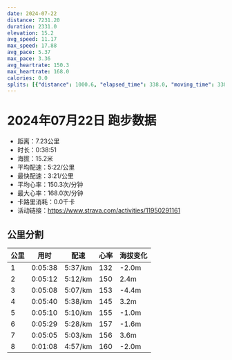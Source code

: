 ```yaml
---
date: 2024-07-22
distance: 7231.20
duration: 2331.0
elevation: 15.2
avg_speed: 11.17
max_speed: 17.88
avg_pace: 5.37
max_pace: 3.36
avg_heartrate: 150.3
max_heartrate: 168.0
calories: 0.0
splits: [{"distance": 1000.6, "elapsed_time": 338.0, "moving_time": 338.0, "average_speed": 2.96, "pace": 5.630641891891892, "average_heartrate": 132.01269841269843, "elevation_difference": -2.0, "split_number": 1}, {"distance": 999.7, "elapsed_time": 312.0, "moving_time": 312.0, "average_speed": 3.2, "pace": 5.208343749999999, "average_heartrate": 150.71153846153845, "elevation_difference": 2.4, "split_number": 2}, {"distance": 999.8, "elapsed_time": 308.0, "moving_time": 308.0, "average_speed": 3.25, "pace": 5.128215384615384, "average_heartrate": 153.9577922077922, "elevation_difference": -4.4, "split_number": 3}, {"distance": 1002.1, "elapsed_time": 340.0, "moving_time": 340.0, "average_speed": 2.95, "pace": 5.649728813559321, "average_heartrate": 145.0496894409938, "elevation_difference": 3.2, "split_number": 4}, {"distance": 998.0, "elapsed_time": 310.0, "moving_time": 310.0, "average_speed": 3.22, "pace": 5.175993788819875, "average_heartrate": 155.73548387096776, "elevation_difference": -1.0, "split_number": 5}, {"distance": 1000.2, "elapsed_time": 329.0, "moving_time": 329.0, "average_speed": 3.04, "pace": 5.482467105263157, "average_heartrate": 157.17915309446255, "elevation_difference": -1.6, "split_number": 6}, {"distance": 1002.2, "elapsed_time": 327.0, "moving_time": 305.0, "average_speed": 3.29, "pace": 5.065866261398176, "average_heartrate": 156.04362416107384, "elevation_difference": 3.6, "split_number": 7}, {"distance": 228.6, "elapsed_time": 68.0, "moving_time": 68.0, "average_speed": 3.36, "pace": 4.960327380952381, "average_heartrate": 160.3939393939394, "elevation_difference": -2.0, "split_number": 8}]
---
```


# 2024年07月22日 跑步数据

- 距离：7.23公里
- 时长：0:38:51
- 海拔：15.2米
- 平均配速：5:22/公里
- 最快配速：3:21/公里
- 平均心率：150.3次/分钟
- 最大心率：168.0次/分钟
- 卡路里消耗：0.0千卡
- 活动链接：https://www.strava.com/activities/11950291161

## 公里分割

| 公里 | 用时 | 配速 | 心率 | 海拔变化 |
|------|------|------|------|------|
| 1 | 0:05:38 | 5:37/km | 132 | -2.0m |
| 2 | 0:05:12 | 5:12/km | 150 | 2.4m |
| 3 | 0:05:08 | 5:07/km | 153 | -4.4m |
| 4 | 0:05:40 | 5:38/km | 145 | 3.2m |
| 5 | 0:05:10 | 5:10/km | 155 | -1.0m |
| 6 | 0:05:29 | 5:28/km | 157 | -1.6m |
| 7 | 0:05:05 | 5:03/km | 156 | 3.6m |
| 8 | 0:01:08 | 4:57/km | 160 | -2.0m |

